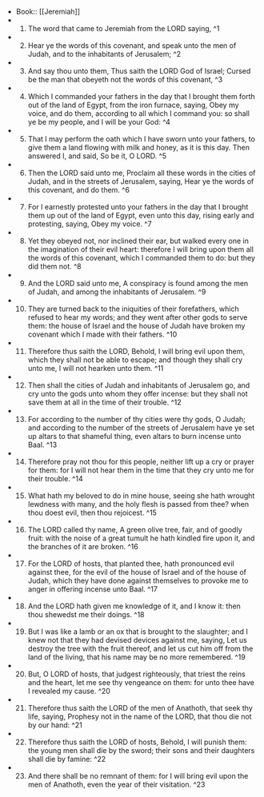 - Book:: [[Jeremiah]]
- 1. The word that came to Jeremiah from the LORD saying, ^1
- 2. Hear ye the words of this covenant, and speak unto the men of Judah, and to the inhabitants of Jerusalem; ^2
- 3. And say thou unto them, Thus saith the LORD God of Israel; Cursed be the man that obeyeth not the words of this covenant, ^3
- 4. Which I commanded your fathers in the day that I brought them forth out of the land of Egypt, from the iron furnace, saying, Obey my voice, and do them, according to all which I command you: so shall ye be my people, and I will be your God: ^4
- 5. That I may perform the oath which I have sworn unto your fathers, to give them a land flowing with milk and honey, as it is this day. Then answered I, and said, So be it, O LORD. ^5
- 6. Then the LORD said unto me, Proclaim all these words in the cities of Judah, and in the streets of Jerusalem, saying, Hear ye the words of this covenant, and do them. ^6
- 7. For I earnestly protested unto your fathers in the day that I brought them up out of the land of Egypt, even unto this day, rising early and protesting, saying, Obey my voice. ^7
- 8. Yet they obeyed not, nor inclined their ear, but walked every one in the imagination of their evil heart: therefore I will bring upon them all the words of this covenant, which I commanded them to do: but they did them not. ^8
- 9. And the LORD said unto me, A conspiracy is found among the men of Judah, and among the inhabitants of Jerusalem. ^9
- 10. They are turned back to the iniquities of their forefathers, which refused to hear my words; and they went after other gods to serve them: the house of Israel and the house of Judah have broken my covenant which I made with their fathers. ^10
- 11. Therefore thus saith the LORD, Behold, I will bring evil upon them, which they shall not be able to escape; and though they shall cry unto me, I will not hearken unto them. ^11
- 12. Then shall the cities of Judah and inhabitants of Jerusalem go, and cry unto the gods unto whom they offer incense: but they shall not save them at all in the time of their trouble. ^12
- 13. For according to the number of thy cities were thy gods, O Judah; and according to the number of the streets of Jerusalem have ye set up altars to that shameful thing, even altars to burn incense unto Baal. ^13
- 14. Therefore pray not thou for this people, neither lift up a cry or prayer for them: for I will not hear them in the time that they cry unto me for their trouble. ^14
- 15. What hath my beloved to do in mine house, seeing she hath wrought lewdness with many, and the holy flesh is passed from thee? when thou doest evil, then thou rejoicest. ^15
- 16. The LORD called thy name, A green olive tree, fair, and of goodly fruit: with the noise of a great tumult he hath kindled fire upon it, and the branches of it are broken. ^16
- 17. For the LORD of hosts, that planted thee, hath pronounced evil against thee, for the evil of the house of Israel and of the house of Judah, which they have done against themselves to provoke me to anger in offering incense unto Baal. ^17
- 18. And the LORD hath given me knowledge of it, and I know it: then thou shewedst me their doings. ^18
- 19. But I was like a lamb or an ox that is brought to the slaughter; and I knew not that they had devised devices against me, saying, Let us destroy the tree with the fruit thereof, and let us cut him off from the land of the living, that his name may be no more remembered. ^19
- 20. But, O LORD of hosts, that judgest righteously, that triest the reins and the heart, let me see thy vengeance on them: for unto thee have I revealed my cause. ^20
- 21. Therefore thus saith the LORD of the men of Anathoth, that seek thy life, saying, Prophesy not in the name of the LORD, that thou die not by our hand: ^21
- 22. Therefore thus saith the LORD of hosts, Behold, I will punish them: the young men shall die by the sword; their sons and their daughters shall die by famine: ^22
- 23. And there shall be no remnant of them: for I will bring evil upon the men of Anathoth, even the year of their visitation. ^23
